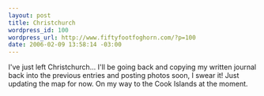 ```yaml
--- 
layout: post
title: Christchurch
wordpress_id: 100
wordpress_url: http://www.fiftyfootfoghorn.com/?p=100
date: 2006-02-09 13:58:14 -03:00
---
```

I've just left Christchurch... I'll be going back and copying my written journal back into the previous entries and posting photos soon, I swear it! Just updating the map for now. On my way to the Cook Islands at the moment.
